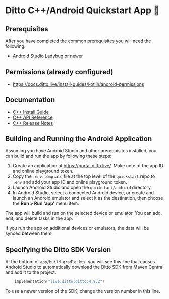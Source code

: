 # Ditto C++/Android Quickstart App 🚀

## Prerequisites

After you have completed the [common prerequisites] you will need the following:

- [Android Studio](https://developer.android.com/studio) Ladybug or newer

## Permissions (already configured)

- <https://docs.ditto.live/install-guides/kotlin/android-permissions>

## Documentation

- [C++ Install Guide](https://docs.ditto.live/install-guides/cpp)
- [C++ API Reference](https://software.ditto.live/cpp/Ditto/4.9.0/api-reference/)
- [C++ Release Notes](https://docs.ditto.live/release-notes/cpp)

[common prerequisites]: https://github.com/getditto/quickstart#common-prerequisites

## Building and Running the Android Application

Assuming you have Android Studio and other prerequisites installed, you can
build and run the app by following these steps:

1. Create an application at <https://portal.ditto.live/>.  Make note of the app ID and online playground token.
2. Copy the `.env.template` file at the top level of the `quickstart` repo to `.env` and add your app ID and online playground token.
3. Launch Android Studio and open the `quickstart/android` directory.
4. In Android Studio, select a connected Android device, or create and launch an Android emulator and select it as the destination, then choose the **Run > Run 'app'** menu item.

The app will build and run on the selected device or emulator.  You can add,
edit, and delete tasks in the app.

If you run the app on additional devices or emulators, the data will be synced
between them.

## Specifying the Ditto SDK Version

At the bottom of `app/build.gradle.kts`, you will see this line that causes
Android Studio to automatically download the Ditto SDK from Maven Central and
add it to the project:

```kotlin
    implementation("live.ditto:ditto:4.9.2")
```

To use a newer version of the SDK, change the version number in this line.
